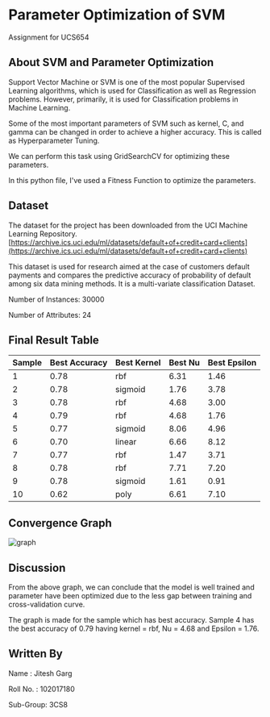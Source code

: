 # Parameter Optimization of SVM
Assignment for UCS654

## About SVM and Parameter Optimization

Support Vector Machine or SVM is one of the most popular Supervised Learning algorithms, which is used for Classification as well as Regression problems. However, primarily, it is used for Classification problems in Machine Learning.

Some of the most important parameters of SVM such as kernel, C, and gamma can be changed in order to achieve a higher accuracy. This is called as Hyperparameter Tuning. 

We can perform this task using GridSearchCV for optimizing these parameters.

In this python file, I've used a Fitness Function to optimize the parameters.

## Dataset

The dataset for the project has been downloaded from the UCI Machine Learning Repository.
[https://archive.ics.uci.edu/ml/datasets/default+of+credit+card+clients](https://archive.ics.uci.edu/ml/datasets/default+of+credit+card+clients)

This dataset is used for research aimed at the case of customers default payments and compares the predictive accuracy of probability of default among six data mining methods. It is a multi-variate classification Dataset.

Number of Instances: 30000

Number of Attributes: 24

## Final Result Table

| Sample  | Best Accuracy | Best Kernel | Best Nu | Best Epsilon |
| -----   | ------------- | ----------- | ------- | ------------ |
| 1 | 0.78 | rbf | 6.31 | 1.46 |
| 2 | 0.78 | sigmoid | 1.76 | 3.78 |
| 3 | 0.78 | rbf | 4.68 | 3.00 |
| 4 | 0.79 | rbf | 4.68 | 1.76 |
| 5 | 0.77 | sigmoid | 8.06 | 4.96 |
| 6 | 0.70 | linear | 6.66 | 8.12 |
| 7 | 0.77 | rbf | 1.47 | 3.71 |
| 8 | 0.78 | rbf | 7.71 | 7.20 |
| 9 | 0.78 | sigmoid | 1.61 | 0.91 |
| 10 | 0.62 | poly | 6.61 | 7.10 |


## Convergence Graph
![graph](https://user-images.githubusercontent.com/72306997/233000047-3bbc6cf2-8ec0-4276-8519-17da7da2fb25.png)

## Discussion
From the above graph, we can conclude that the model is well trained and parameter have been optimized due to the less gap between training and cross-validation curve.

The graph is made for the sample which has best accuracy. Sample 4 has the best accuracy of 0.79 having kernel = rbf, Nu = 4.68 and Epsilon = 1.76.

## Written By
Name : Jitesh Garg
  
Roll No. : 102017180

Sub-Group: 3CS8
